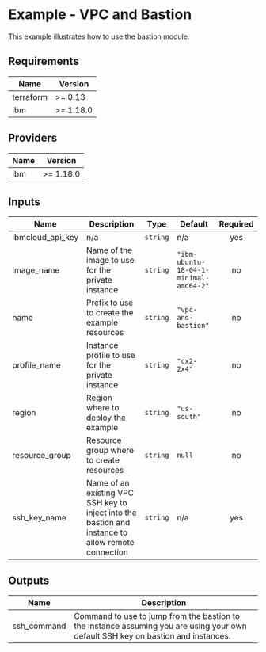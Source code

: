 # Example - VPC and Bastion

This example illustrates how to use the bastion module.

## Requirements

| Name | Version |
|------|---------|
| terraform | >= 0.13 |
| ibm | >= 1.18.0 |

## Providers

| Name | Version |
|------|---------|
| ibm | >= 1.18.0 |

## Inputs

| Name | Description | Type | Default | Required |
|------|-------------|------|---------|:--------:|
| ibmcloud\_api\_key | n/a | `string` | n/a | yes |
| image\_name | Name of the image to use for the private instance | `string` | `"ibm-ubuntu-18-04-1-minimal-amd64-2"` | no |
| name | Prefix to use to create the example resources | `string` | `"vpc-and-bastion"` | no |
| profile\_name | Instance profile to use for the private instance | `string` | `"cx2-2x4"` | no |
| region | Region where to deploy the example | `string` | `"us-south"` | no |
| resource\_group | Resource group where to create resources | `string` | `null` | no |
| ssh\_key\_name | Name of an existing VPC SSH key to inject into the bastion and instance to allow remote connection | `string` | n/a | yes |

## Outputs

| Name | Description |
|------|-------------|
| ssh_command | Command to use to jump from the bastion to the instance assuming you are using your own default SSH key on bastion and instances. |
